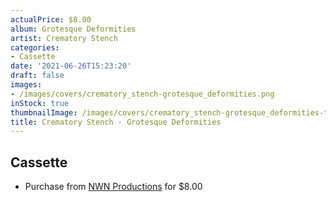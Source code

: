 ```yaml
---
actualPrice: $8.00
album: Grotesque Deformities
artist: Crematory Stench
categories:
- Cassette
date: '2021-06-26T15:23:20'
draft: false
images:
- /images/covers/crematory_stench-grotesque_deformities.png
inStock: true
thumbnailImage: /images/covers/crematory_stench-grotesque_deformities-thumb.png
title: Crematory Stench - Grotesque Deformities
---
```


## Cassette
* Purchase from [NWN Productions](http://shop.nwnprod.com/index.php?route=product/product&path=73&product_id=12321&sort=pd.name&order=ASC) for $8.00
